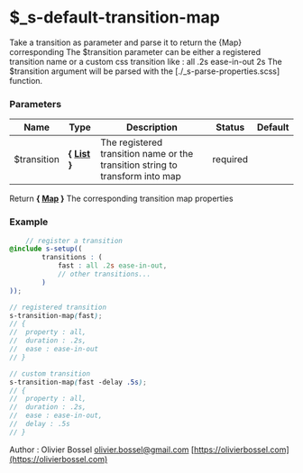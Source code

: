 # \$\_s-default-transition-map

Take a transition as parameter and parse it to return the {Map} corresponding
The $transition parameter can be either a registered transition name or a custom css transition like : all .2s ease-in-out 2s
The $transition argument will be parsed with the [./_s-parse-properties.scss] function.

### Parameters

| Name         | Type                                                                                  | Description                                                                   | Status   | Default |
| ------------ | ------------------------------------------------------------------------------------- | ----------------------------------------------------------------------------- | -------- | ------- |
| \$transition | **{ [List](http://www.sass-lang.com/documentation/file.SASS_REFERENCE.html#lists) }** | The registered transition name or the transition string to transform into map | required |

Return **{ [Map](http://www.sass-lang.com/documentation/file.SASS_REFERENCE.html#maps) }** The corresponding transition map properties

### Example

```scss
	// register a transition
@include s-setup((
		transitions : (
			fast : all .2s ease-in-out,
			// other transitions...
		)
));

// registered transition
s-transition-map(fast);
// {
// 	property : all,
// 	duration : .2s,
// 	ease : ease-in-out
// }

// custom transition
s-transition-map(fast -delay .5s);
// {
// 	property : all,
// 	duration : .2s,
// 	ease : ease-in-out,
// 	delay : .5s
// }
```

Author : Olivier Bossel [olivier.bossel@gmail.com](mailto:olivier.bossel@gmail.com) [https://olivierbossel.com](https://olivierbossel.com)
